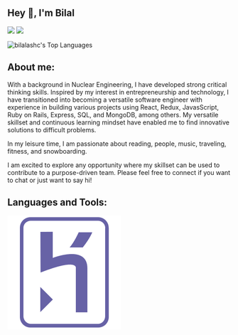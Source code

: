 ## Hey 👋, I'm Bilal
[<img src="https://img.shields.io/badge/LinkedIn-0077B5?style=for-the-badge&logo=linkedin&logoColor=white">](https://www.linkedin.com/in/bilal-c-838805b4/)
[<img src="https://img.shields.io/badge/Portfolio-%23000000.svg?style=for-the-badge&logo=firefox&logoColor=#FF7139">](https://bilalashc.github.io/portfolio/)

![bilalashc's Top Languages](https://github-readme-stats.vercel.app/api/top-langs/?username=bilalashc&theme=tokyonight&show_icons=true&hide_border=true&layout=compact)

## About me:

With a background in Nuclear Engineering, I have developed strong critical thinking skills. Inspired by my interest in entrepreneurship and technology, I have transitioned into becoming a versatile software engineer with experience in building various projects using React, Redux, JavasScript, Ruby on Rails, Express, SQL, and MongoDB, among others. My versatile skillset and continuous learning mindset have enabled me to find innovative solutions to difficult problems.

In my leisure time, I am passionate about reading, people, music, traveling, fitness, and snowboarding. 

I am excited to explore any opportunity where my skillset can be used to contribute to a purpose-driven team. Please feel free to connect if you want to chat or just want to say hi!

## Languages and Tools:
[<img src="https://github.com/devicons/devicon/blob/master/icons/heroku/heroku-original.svg">]()
